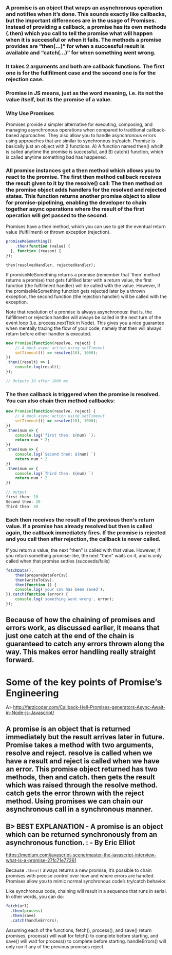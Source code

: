 ### A promise is an object that wraps an asynchronous operation and notifies when it’s done. This sounds exactly like callbacks, but the important differences are in the usage of Promises. Instead of providing a callback, a promise has its own methods (.then) which you call to tell the promise what will happen when it is successful or when it fails. The methods a promise provides are “then(…)” for when a successful result is available and “catch(…)” for when something went wrong.

### It takes 2 arguments and both are callback functions. The first one is for the fullfilment case and the socond one is for the rejection case.

### Promise in JS means, just as the word meaning, i.e. its not the value itself, but its the promise of a value.

### Why Use Promises

Promises provide a simpler alternative for executing, composing, and managing asynchronous operations when compared to traditional callback-based approaches. They also allow you to handle asynchronous errors using approaches that are similar to synchronous try/catch.
Promise is basically just an object with 2 functions. A) A function named then() whcih is called anytime the promise is successful, and B) catch() function, which is called anytime something bad has happened.

### All promise instances get a then method which allows you to react to the promise.  The first then method callback receives the result given to it by the resolve() call: The then method on the promise object adds handlers for the resolved and rejected states. This function returns another promise object to allow for promise-pipelining, enabling the developer to chain together async operations where the result of the first operation will get passed to the second.


Promises have a then method, which you can use to get the eventual return value (fulfillment) or thrown exception (rejection).

```js
promiseMeSomething()
    .then(function (value) {
  }, function (reason) {
});
```

``then(resolvedHandler, rejectedHandler); ``

If promiseMeSomething returns a promise (remember that 'then' method returns a promise) that gets fulfilled later with a return value, the first function (the fulfillment handler) will be called with the value. However, if the promiseMeSomething function gets rejected later by a thrown exception, the second function (the rejection handler) will be called with the exception.

Note that resolution of a promise is always asynchronous: that is, the fulfillment or rejection handler will always be called in the next turn of the event loop (i.e. process.nextTick in Node). This gives you a nice guarantee when mentally tracing the flow of your code, namely that then will always return before either handler is executed.

```js
new Promise(function(resolve, reject) {
	// A mock async action using setTimeout
	setTimeout(() => resolve(10), 1000);
})
.then((result) => {
	console.log(result);
});

// Outputs 10 after 1000 ms

```

### The then callback is triggered when the promise is resolved.  You can also chain then method callbacks:

```js
new Promise(function(resolve, reject) {
	// A mock async action using setTimeout
	setTimeout(() => resolve(10), 1000);
})
.then(num => {
    console.log(`first then: ${num} `);
    return num * 2;
})
.then(num => {
    console.log(`Second then: ${num} `)
    return num * 2
})
.then(num => {
    console.log(`Third then: ${num} `)
    return num * 2
})

// output
first then: 10
Second then: 20
Third then: 40

```
### Each then receives the result of the previous then's return value. If a promise has already resolved but then is called again, the callback immediately fires. If the promise is rejected and you call then after rejection, the callback is never called.

If you return a value, the next "then" is called with that value. However, if you return something promise-like, the next "then" waits on it, and is only called when that promise settles (succeeds/fails)

```js
fetchData().
    then(prepareDataForCsv).
    then(writeToCsv).
    then(function () {
    console.log('your csv has been saved');
}).catch(function (error) {
    console.log('something went wrong', error);
});
```

## Because of how the chaining of promises and errors work, as discussed earlier, it means that just one catch at the end of the chain is guaranteed to catch any errors thrown along the way. This makes error handling really straight forward.

# Some of the key points of Promise’s Engineering

A> http://farzicoder.com/Callback-Hell-Promises-generators-Async-Await-in-Node-js-Javascript/

## A promise is an object that is returned immediately but the result arrives later in future. Promise takes a method with two arguments, resolve and reject. resolve is called when we have a result and reject is called when we have an error. This promise object returned has two methods, then and catch. then gets the result which was raised through the resolve method. catch gets the error thrown with the reject method. Using promises we can chain our asynchronous call in a synchronous manner.

## B> BEST EXPLANATION - A promise is an object which can be returned synchronously from an asynchronous function. : - By Eric Elliot

https://medium.com/javascript-scene/master-the-javascript-interview-what-is-a-promise-27fc71e77261

Because ``.then()`` always returns a new promise, it’s possible to chain promises with precise control over how and where errors are handled. Promises allow you to mimic normal synchronous code’s try/catch behavior.

Like synchronous code, chaining will result in a sequence that runs in serial. In other words, you can do:

```js
fetch(url)
  .then(process)
  .then(save)
  .catch(handleErrors);
```

Assuming each of the functions, fetch(), process(), and save() return promises, process() will wait for fetch() to complete before starting, and save() will wait for process() to complete before starting. handleErrors() will only run if any of the previous promises reject.
